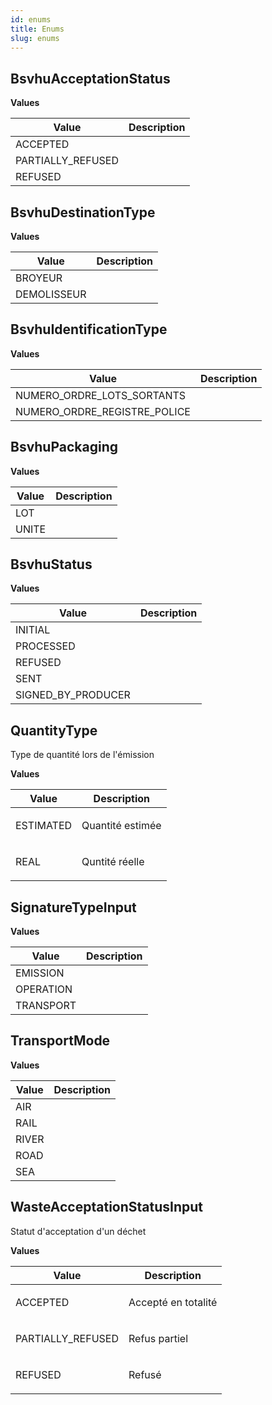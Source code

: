 ```yaml
---
id: enums
title: Enums
slug: enums
---
```


## BsvhuAcceptationStatus



<p style={{ marginBottom: "0.4em" }}><strong>Values</strong></p>

<table>
<thead><tr><th>Value</th><th>Description</th></tr></thead>
<tbody>
<tr>
<td>ACCEPTED</td>
<td>

</td>
</tr>
<tr>
<td>PARTIALLY_REFUSED</td>
<td>

</td>
</tr>
<tr>
<td>REFUSED</td>
<td>

</td>
</tr>
</tbody>
</table>

## BsvhuDestinationType



<p style={{ marginBottom: "0.4em" }}><strong>Values</strong></p>

<table>
<thead><tr><th>Value</th><th>Description</th></tr></thead>
<tbody>
<tr>
<td>BROYEUR</td>
<td>

</td>
</tr>
<tr>
<td>DEMOLISSEUR</td>
<td>

</td>
</tr>
</tbody>
</table>

## BsvhuIdentificationType



<p style={{ marginBottom: "0.4em" }}><strong>Values</strong></p>

<table>
<thead><tr><th>Value</th><th>Description</th></tr></thead>
<tbody>
<tr>
<td>NUMERO_ORDRE_LOTS_SORTANTS</td>
<td>

</td>
</tr>
<tr>
<td>NUMERO_ORDRE_REGISTRE_POLICE</td>
<td>

</td>
</tr>
</tbody>
</table>

## BsvhuPackaging



<p style={{ marginBottom: "0.4em" }}><strong>Values</strong></p>

<table>
<thead><tr><th>Value</th><th>Description</th></tr></thead>
<tbody>
<tr>
<td>LOT</td>
<td>

</td>
</tr>
<tr>
<td>UNITE</td>
<td>

</td>
</tr>
</tbody>
</table>

## BsvhuStatus



<p style={{ marginBottom: "0.4em" }}><strong>Values</strong></p>

<table>
<thead><tr><th>Value</th><th>Description</th></tr></thead>
<tbody>
<tr>
<td>INITIAL</td>
<td>

</td>
</tr>
<tr>
<td>PROCESSED</td>
<td>

</td>
</tr>
<tr>
<td>REFUSED</td>
<td>

</td>
</tr>
<tr>
<td>SENT</td>
<td>

</td>
</tr>
<tr>
<td>SIGNED_BY_PRODUCER</td>
<td>

</td>
</tr>
</tbody>
</table>

## QuantityType

Type de quantité lors de l'émission

<p style={{ marginBottom: "0.4em" }}><strong>Values</strong></p>

<table>
<thead><tr><th>Value</th><th>Description</th></tr></thead>
<tbody>
<tr>
<td>ESTIMATED</td>
<td>
<p>Quantité estimée</p>
</td>
</tr>
<tr>
<td>REAL</td>
<td>
<p>Quntité réelle</p>
</td>
</tr>
</tbody>
</table>

## SignatureTypeInput



<p style={{ marginBottom: "0.4em" }}><strong>Values</strong></p>

<table>
<thead><tr><th>Value</th><th>Description</th></tr></thead>
<tbody>
<tr>
<td>EMISSION</td>
<td>

</td>
</tr>
<tr>
<td>OPERATION</td>
<td>

</td>
</tr>
<tr>
<td>TRANSPORT</td>
<td>

</td>
</tr>
</tbody>
</table>

## TransportMode



<p style={{ marginBottom: "0.4em" }}><strong>Values</strong></p>

<table>
<thead><tr><th>Value</th><th>Description</th></tr></thead>
<tbody>
<tr>
<td>AIR</td>
<td>

</td>
</tr>
<tr>
<td>RAIL</td>
<td>

</td>
</tr>
<tr>
<td>RIVER</td>
<td>

</td>
</tr>
<tr>
<td>ROAD</td>
<td>

</td>
</tr>
<tr>
<td>SEA</td>
<td>

</td>
</tr>
</tbody>
</table>

## WasteAcceptationStatusInput

Statut d'acceptation d'un déchet

<p style={{ marginBottom: "0.4em" }}><strong>Values</strong></p>

<table>
<thead><tr><th>Value</th><th>Description</th></tr></thead>
<tbody>
<tr>
<td>ACCEPTED</td>
<td>
<p>Accepté en totalité</p>
</td>
</tr>
<tr>
<td>PARTIALLY_REFUSED</td>
<td>
<p>Refus partiel</p>
</td>
</tr>
<tr>
<td>REFUSED</td>
<td>
<p>Refusé</p>
</td>
</tr>
</tbody>
</table>

